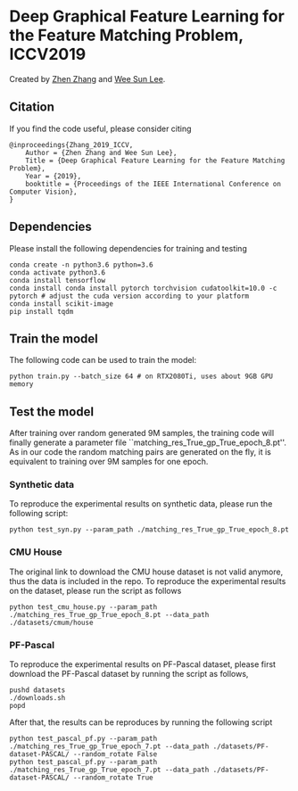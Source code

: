 # Deep Graphical Feature Learning for the Feature Matching Problem, ICCV2019

Created by [Zhen Zhang](https://zzhang.org) and [Wee Sun Lee](https://www.comp.nus.edu.sg/~leews/). 


## Citation

If you find the code useful, please consider citing 

```
@inproceedings{Zhang_2019_ICCV,
    Author = {Zhen Zhang and Wee Sun Lee},
    Title = {Deep Graphical Feature Learning for the Feature Matching Problem},
    Year = {2019},
    booktitle = {Proceedings of the IEEE International Conference on Computer Vision},
}
```


## Dependencies

Please install the following dependencies for training and testing

``` shell
conda create -n python3.6 python=3.6
conda activate python3.6
conda install tensorflow
conda install conda install pytorch torchvision cudatoolkit=10.0 -c pytorch # adjust the cuda version according to your platform
conda install scikit-image
pip install tqdm
```

## Train the model 

The following code can be used to train the model:

``` shell
python train.py --batch_size 64 # on RTX2080Ti, uses about 9GB GPU memory
```


## Test the model 
After training over random generated 9M samples, the training code will finally generate a parameter file ``matching_res_True_gp_True_epoch_8.pt''. As in our code the random matching pairs are generated on the fly, it is equivalent to training over 9M samples for one epoch. 


### Synthetic data 
To reproduce the experimental results on synthetic data, please run the following script:

``` shell
python test_syn.py --param_path ./matching_res_True_gp_True_epoch_8.pt
```

### CMU House 
The original link to download the CMU house dataset is not valid anymore, thus the data is included in the repo.
To reproduce the experimental results on the dataset, please run the script as follows

``` shell
python test_cmu_house.py --param_path ./matching_res_True_gp_True_epoch_8.pt --data_path ./datasets/cmum/house
```


### PF-Pascal
To reproduce the experimental results on PF-Pascal dataset, please first download the PF-Pascal dataset by running the script as follows,

``` shell
pushd datasets
./downloads.sh
popd
```

After that, the results can be reproduces by running the following script

``` shell
python test_pascal_pf.py --param_path ./matching_res_True_gp_True_epoch_7.pt --data_path ./datasets/PF-dataset-PASCAL/ --random_rotate False 
python test_pascal_pf.py --param_path ./matching_res_True_gp_True_epoch_7.pt --data_path ./datasets/PF-dataset-PASCAL/ --random_rotate True
```

